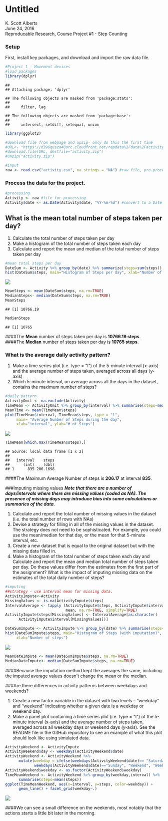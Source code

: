 # Untitled
K. Scott Alberts  
June 24, 2016  
Reproducable Research, Course Project #1 - Step Counting

### Setup
First, install key packages, and download and import the raw data file.


```r
#Project 1 - Movement devices
#load packages
library(dplyr)
```

```
## 
## Attaching package: 'dplyr'
```

```
## The following objects are masked from 'package:stats':
## 
##     filter, lag
```

```
## The following objects are masked from 'package:base':
## 
##     intersect, setdiff, setequal, union
```

```r
library(ggplot2)

#download file from webpage and upzip- only do this the first time
#URL<- "https://d396qusza40orc.cloudfront.net/repdata%2Fdata%2Factivity.zip"
#download.file(URL, destfile="activity.zip")
#unzip("activity.zip")

#input
raw <- read.csv("activity.csv", na.strings = "NA") #raw file, pre-processing.
```

### Process the data for the project.

```r
#processing
Activity <- raw #file for processing
Activity$date <- as.Date(Activity$date, "%Y-%m-%d") #convert to a Date
```

## What is the mean total number of steps taken per day?
1. Calculate the total number of steps taken per day
2. Make a histogram of the total number of steps taken each day
3. Calculate and report the mean and median of the total number of steps taken per day


```r
#mean total steps per day
DateSum <- Activity %>% group_by(date) %>% summarize(steps=sum(steps))
hist(DateSum$steps, main="Histogram of Steps per day", xlab="Number of steps")
```

![](PA1_template_files/figure-html/meansteps-1.png)<!-- -->

```r
MeanSteps <- mean(DateSum$steps, na.rm=TRUE)
MedianSteps<- median(DateSum$steps, na.rm=TRUE)
MeanSteps
```

```
## [1] 10766.19
```

```r
MedianSteps
```

```
## [1] 10765
```
####The **Mean** number of steps taken per day is **10766.19 steps**.  
####The **Median** number of steps taken per day is **10765 steps**.  
    
### What is the average daily activity pattern?
1. Make a time series plot (i.e. type = "l") of the 5-minute interval (x-axis) and the average number of steps taken, averaged across all days (y-axis)
1. Which 5-minute interval, on average across all the days in the dataset, contains the maximum number of steps?


```r
#daily pattern
ActivityOmit <- na.exclude(Activity)
TimeMean <- ActivityOmit %>% group_by(interval) %>% summarise(steps=mean(steps))
MeanTime <- mean(TimeMean$steps)
plot(TimeMean$interval, TimeMean$steps, type = "l", 
     main= "Average Number of Steps during the day", 
     xlab="interval", ylab="# of Steps")
```

![](PA1_template_files/figure-html/dailypattern-1.png)<!-- -->

```r
TimeMean[which.max(TimeMean$steps),]
```

```
## Source: local data frame [1 x 2]
## 
##   interval    steps
##      (int)    (dbl)
## 1      835 206.1698
```
####The Maximum Average Number of steps is **206.17** at interval **835**.  

###Imputing missing values
***Note that there are a number of days/intervals where there are missing values (coded as NA). The presence of missing days may introduce bias into some calculations or summaries of the data.*** 

1. Calculate and report the total number of missing values in the dataset (i.e. the total number of rows with NAs)  
1. Devise a strategy for filling in all of the missing values in the dataset. The strategy does not need to be sophisticated. For example, you could use the mean/median for that day, or the mean for that 5-minute interval, etc.  
1. Create a new dataset that is equal to the original dataset but with the missing data filled in.  
1. Make a histogram of the total number of steps taken each day and Calculate and report the mean and median total number of steps taken per day. Do these values differ from the estimates from the first part of the assignment? What is the impact of imputing missing data on the estimates of the total daily number of steps?  


```r
#imputing
##strategy - use interval mean for missing data.
ActivityImpute<-Activity
MissingValues <- is.na(ActivityImpute$steps)
IntervalAverage <- tapply (ActivityImpute$steps, ActivityImpute$interval, 
                           mean, na.rm=TRUE, simplify=TRUE)
ActivityImpute$steps[MissingValues] <- IntervalAverage[as.character(
      ActivityImpute$interval[MissingValues])]

DateSumImpute <- ActivityImpute %>% group_by(date) %>% summarise(steps=sum(steps))
hist(DateSumImpute$steps, main="Histogram of Steps (with imputation)",
     xlab="Number of steps")
```

![](PA1_template_files/figure-html/imputing-1.png)<!-- -->

```r
MeanDateImpute <- mean(DateSumImpute$steps, na.rm=TRUE)
MedianDateImpute<- median(DateSumImpute$steps, na.rm=TRUE)
```
####Because the imputation method kept the averages the same, including the imputed average values doesn't change the mean or the median.

###Are there differences in activity patterns between weekdays and weekends?
1. Create a new factor variable in the dataset with two levels – “weekday” and “weekend” indicating whether a given date is a weekday or weekend day.
1. Make a panel plot containing a time series plot (i.e. type = "l") of the 5-minute interval (x-axis) and the average number of steps taken, averaged across all weekday days or weekend days (y-axis). See the README file in the GitHub repository to see an example of what this plot should look like using simulated data.  

```r
ActivityWeekend <- ActivityImpute
ActivityWeekend$day <- weekdays(ActivityWeekend$date)
ActivityWeekend <- ActivityWeekend %>% 
      mutate(weekday = ifelse(weekdays(ActivityWeekend$date)== "Saturday" | 
             weekdays(ActivityWeekend$date)=="Sunday", "Weekend", "Weekday"))
ActivityWeekend$weekday <- as.factor(ActivityWeekend$weekday)
TimeMeanWeekend <- ActivityWeekend %>% group_by(weekday,interval) %>% 
      summarise(steps=mean(steps))
ggplot(TimeMeanWeekend, aes(x=interval, y=steps, color=weekday)) +
      geom_line() + facet_grid(weekday~.)
```

![](PA1_template_files/figure-html/weekends-1.png)<!-- -->
  
####We can see a small difference on the weekends, most notably that the actions starts a little bit later in the morning.
